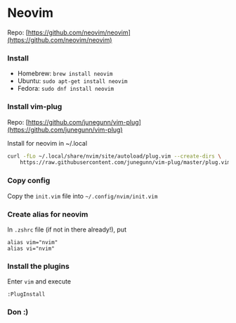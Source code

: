 # Neovim
Repo: [https://github.com/neovim/neovim](https://github.com/neovim/neovim)

### Install
* Homebrew: `brew install neovim`
* Ubuntu: `sudo apt-get install neovim`
* Fedora: `sudo dnf install neovim`

### Install vim-plug

Repo: [https://github.com/junegunn/vim-plug](https://github.com/junegunn/vim-plug)

Install for neovim in ~/.local
```sh
curl -fLo ~/.local/share/nvim/site/autoload/plug.vim --create-dirs \
    https://raw.githubusercontent.com/junegunn/vim-plug/master/plug.vim
```

### Copy config

Copy the `init.vim` file into `~/.config/nvim/init.vim`

### Create alias for neovim

In `.zshrc` file (if not in there already!), put

```
alias vim="nvim"
alias vi="nvim"
```

### Install the plugins

Enter `vim` and execute

```
:PlugInstall
```

### Don :)
